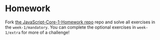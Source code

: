 # Homework

Fork [the JavaScript-Core-1-Homework repo](https://github.com/CodeYourFuture/JavaScript-Core-1-Homework) repo and solve all exercises in the `week-1/mandatory`. You can complete the optional exercises in `week-1/extra` for more of a challenge!
